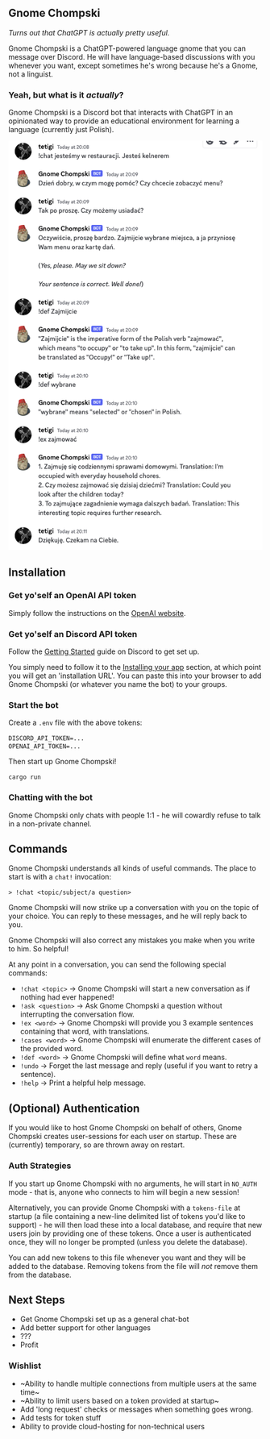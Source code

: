 ## Gnome Chompski

_Turns out that ChatGPT is actually pretty useful._

Gnome Chompski is a ChatGPT-powered language gnome that you can message over Discord. He will have language-based discussions with you whenever you want, except sometimes he's wrong because he's a Gnome, not a linguist.

### Yeah, but what is it _actually_?

Gnome Chompski is a Discord bot that interacts with ChatGPT in an opinionated way to provide an educational environment for learning a language (currently just Polish).

![discord example](/resources/ex_discord.png)

## Installation

### Get yo'self an OpenAI API token

Simply follow the instructions on the [OpenAI website](https://platform.openai.com/account/api-keys).

### Get yo'self an Discord API token

Follow the [Getting Started](https://discord.com/developers/docs/getting-started) guide on Discord to get set up.

You simply need to follow it to the [Installing your app](https://discord.com/developers/docs/getting-started#installing-your-app) section, at which point you will get an 'installation URL'. You can paste this into your browser to add Gnome Chompski (or whatever you name the bot) to your groups.

### Start the bot

Create a `.env` file with the above tokens:

```
DISCORD_API_TOKEN=...
OPENAI_API_TOKEN=...
```

Then start up Gnome Chompski!

```
cargo run
```

### Chatting with the bot

Gnome Chompski only chats with people 1:1 - he will cowardly refuse to talk in a non-private channel.

## Commands

Gnome Chompski understands all kinds of useful commands. The place to start is with a `chat!` invocation:

```
> !chat <topic/subject/a question>
```

Gnome Chompski will now strike up a conversation with you on the topic of your choice. You can reply to these messages, and he will reply back to you.

Gnome Chompski will also correct any mistakes you make when you write to him. So helpful!

At any point in a conversation, you can send the following special commands:

- `!chat <topic>` -> Gnome Chompski will start a new conversation as if nothing had ever happened!
- `!ask <question>` -> Ask Gnome Chompski a question without interrupting the conversation flow.
- `!ex <word>` -> Gnome Chompski will provide you 3 example sentences containing that word, with translations.
- `!cases <word>` -> Gnome Chompski will enumerate the different cases of the provided word.
- `!def <word>` -> Gnome Chompski will define what `word` means.
- `!undo` -> Forget the last message and reply (useful if you want to retry a sentence).
- `!help` -> Print a helpful help message.

## (Optional) Authentication

If you would like to host Gnome Chompski on behalf of others, Gnome Chompski creates user-sessions for each user on startup. These are (currently) temporary, so are thrown away on restart.

### Auth Strategies

If you start up Gnome Chompski with no arguments, he will start in `NO_AUTH` mode - that is, anyone who connects to him will begin a new session!

Alternatively, you can provide Gnome Chompski with a `tokens-file` at startup (a file containing a new-line delimited list of tokens you'd like to support) - he will then load these into a local database, and require that new users join by providing one of these tokens. Once a user is authenticated once, they will no longer be prompted (unless you delete the database).

You can add new tokens to this file whenever you want and they will be added to the database. Removing tokens from the file will _not_ remove them from the database.

## Next Steps

- Get Gnome Chompski set up as a general chat-bot
- Add better support for other languages
- ???
- Profit

### Wishlist

- ~Ability to handle multiple connections from multiple users at the same time~
- ~Ability to limit users based on a token provided at startup~
- Add 'long request' checks or messages when something goes wrong.
- Add tests for token stuff
- Ability to provide cloud-hosting for non-technical users
